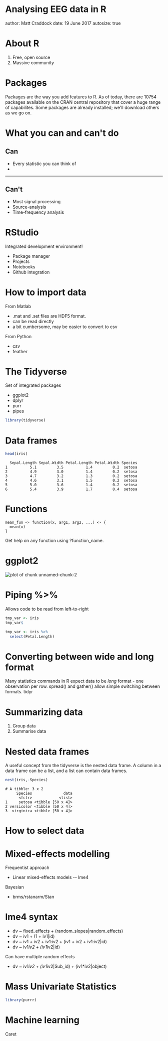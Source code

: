 Analysing EEG data in R
========================================================
author: Matt Craddock
date: 19 June 2017
autosize: true

About R
===

1. Free, open source
2. Massive community

Packages
===
Packages are the way you add features to R. As of today, there are 10754 packages available on the CRAN central repository that cover a huge range of capabilites. Some packages are already installed; we'll download others as we go on.

What you can and can't do
===

## Can
- Every statistic you can think of
- 
***
## Can't
- Most signal processing
- Source-analysis
- Time-frequency analysis

RStudio
===

Integrated development environment!
- Package manager
- Projects
- Notebooks
- Github integration

How to import data
===
From Matlab 
- .mat and .set files are HDF5 format.
- can be read directly
- a bit cumbersome, may be easier to convert to csv

From Python
- csv
- feather

The Tidyverse
===

Set of integrated packages
- ggplot2
- dplyr
- purr
- pipes


```r
library(tidyverse)
```

Data frames
===


```r
head(iris)
```

```
  Sepal.Length Sepal.Width Petal.Length Petal.Width Species
1          5.1         3.5          1.4         0.2  setosa
2          4.9         3.0          1.4         0.2  setosa
3          4.7         3.2          1.3         0.2  setosa
4          4.6         3.1          1.5         0.2  setosa
5          5.0         3.6          1.4         0.2  setosa
6          5.4         3.9          1.7         0.4  setosa
```

Functions
===

```
mean_fun <- function(x, arg1, arg2, ...) <- {
  mean(x)
}
```

Get help on any function using ?function_name.

ggplot2
===
![plot of chunk unnamed-chunk-2](cutting_eeg_workshop-figure/unnamed-chunk-2-1.png)

Piping %>%
===
Allows code to be read from left-to-right


```r
tmp_var <- iris
tmp_var$
```


```r
tmp_var <- iris %>%
  select(Petal.Length) 
```

Converting between wide and long format
===
Many statistics commands in R expect data to be *long* format - one observation per row.
spread() and gather() allow simple switching between formats.
tidyr

Summarizing data
===
1. Group data
2. Summarise data


Nested data frames
===
A useful concept from the tidyverse is the nested data frame. A column in a data frame can be a list, and a list can contain data frames. 


```r
nest(iris,-Species)
```

```
# A tibble: 3 x 2
     Species              data
      <fctr>            <list>
1     setosa <tibble [50 x 4]>
2 versicolor <tibble [50 x 4]>
3  virginica <tibble [50 x 4]>
```


How to select data
===

Mixed-effects modelling
===

Frequentist approach
- Linear mixed-effects models
-- lme4

Bayesian
- brms/rstanarm/Stan

lme4 syntax
===

* dv ~ fixed_effects + (random_slopes|random_effects)
* dv ~ iv1 + (1 + iv1|id)
* dv ~ iv1 + iv2 + iv1:iv2 + (iv1 + iv2 + iv1:iv2|id)
* dv ~ iv1*iv2 + (iv1*iv2|id)

Can have multiple random effects
* dv ~ iv1*iv2 + (iv1*iv2|Sub_id) + (iv1*iv2|object)

Mass Univariate Statistics
===


```r
library(purrr)
```

Machine learning
===

Caret

